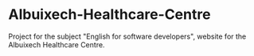 # Albuixech-Healthcare-Centre
Project for the subject "English for software developers", website for the Albuixech Healthcare Centre.
